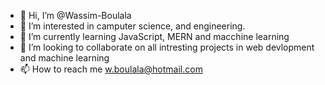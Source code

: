 - 👋 Hi, I’m @Wassim-Boulala
- 👀 I’m interested in camputer science, and engineering. 
- 🌱 I’m currently learning JavaScript, MERN and macchine learning
- 💞️ I’m looking to collaborate on all intresting projects in web devlopment and machine learning
- 📫 How to reach me w.boulala@hotmail.com

<!---
Wassim-Boulala/Wassim-Boulala is a ✨ special ✨ repository because its `README.md` (this file) appears on your GitHub profile.
You can click the Preview link to take a look at your changes.
--->
